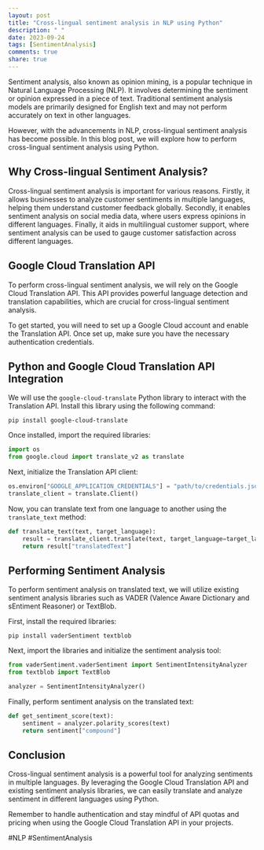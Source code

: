 ```yaml
---
layout: post
title: "Cross-lingual sentiment analysis in NLP using Python"
description: " "
date: 2023-09-24
tags: [SentimentAnalysis]
comments: true
share: true
---
```


Sentiment analysis, also known as opinion mining, is a popular technique in Natural Language Processing (NLP). It involves determining the sentiment or opinion expressed in a piece of text. Traditional sentiment analysis models are primarily designed for English text and may not perform accurately on text in other languages.

However, with the advancements in NLP, cross-lingual sentiment analysis has become possible. In this blog post, we will explore how to perform cross-lingual sentiment analysis using Python.

## Why Cross-lingual Sentiment Analysis?

Cross-lingual sentiment analysis is important for various reasons. Firstly, it allows businesses to analyze customer sentiments in multiple languages, helping them understand customer feedback globally. Secondly, it enables sentiment analysis on social media data, where users express opinions in different languages. Finally, it aids in multilingual customer support, where sentiment analysis can be used to gauge customer satisfaction across different languages.

## Google Cloud Translation API

To perform cross-lingual sentiment analysis, we will rely on the Google Cloud Translation API. This API provides powerful language detection and translation capabilities, which are crucial for cross-lingual sentiment analysis.

To get started, you will need to set up a Google Cloud account and enable the Translation API. Once set up, make sure you have the necessary authentication credentials.

## Python and Google Cloud Translation API Integration

We will use the `google-cloud-translate` Python library to interact with the Translation API. Install this library using the following command:

```
pip install google-cloud-translate
```

Once installed, import the required libraries:

```python
import os
from google.cloud import translate_v2 as translate
```

Next, initialize the Translation API client:

```python
os.environ["GOOGLE_APPLICATION_CREDENTIALS"] = "path/to/credentials.json"
translate_client = translate.Client()
```

Now, you can translate text from one language to another using the `translate_text` method:

```python
def translate_text(text, target_language):
    result = translate_client.translate(text, target_language=target_language)
    return result["translatedText"]
```

## Performing Sentiment Analysis

To perform sentiment analysis on translated text, we will utilize existing sentiment analysis libraries such as VADER (Valence Aware Dictionary and sEntiment Reasoner) or TextBlob.

First, install the required libraries:

```
pip install vaderSentiment textblob
```

Next, import the libraries and initialize the sentiment analysis tool:

```python
from vaderSentiment.vaderSentiment import SentimentIntensityAnalyzer
from textblob import TextBlob

analyzer = SentimentIntensityAnalyzer()
```

Finally, perform sentiment analysis on the translated text:

```python
def get_sentiment_score(text):
    sentiment = analyzer.polarity_scores(text)
    return sentiment["compound"]
```

## Conclusion

Cross-lingual sentiment analysis is a powerful tool for analyzing sentiments in multiple languages. By leveraging the Google Cloud Translation API and existing sentiment analysis libraries, we can easily translate and analyze sentiment in different languages using Python.

Remember to handle authentication and stay mindful of API quotas and pricing when using the Google Cloud Translation API in your projects.

#NLP #SentimentAnalysis